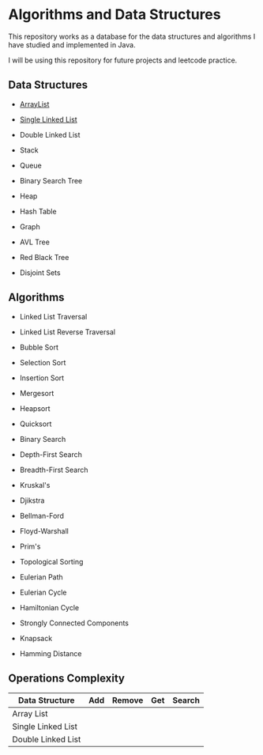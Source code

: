 # Algorithms and Data Structures
This repository works as a database for the data structures and algorithms I have studied and implemented in Java.

I will be using this repository for future projects and leetcode practice.

## Data Structures

- [ArrayList](https://github.com/Tales-Andrade/algorithms-and-data-structures-implementations/tree/main/data-structures/ArrayList)

- [Single Linked List](https://github.com/Tales-Andrade/algorithms-and-data-structures-implementations/tree/main/data-structures/SingleLinkedList)

- Double Linked List

- Stack

- Queue

- Binary Search Tree

- Heap

- Hash Table

- Graph

- AVL Tree

- Red Black Tree

- Disjoint Sets

## Algorithms
- Linked List Traversal

- Linked List Reverse Traversal

- Bubble Sort

- Selection Sort

- Insertion Sort

- Mergesort

- Heapsort

- Quicksort

- Binary Search

- Depth-First Search

- Breadth-First Search

- Kruskal's

- Djikstra

- Bellman-Ford

- Floyd-Warshall

- Prim's

- Topological Sorting

- Eulerian Path

- Eulerian Cycle

- Hamiltonian Cycle 

- Strongly Connected Components

- Knapsack

- Hamming Distance

## Operations Complexity

| Data Structure | Add | Remove | Get | Search |
| --- | --- | --- | --- | --- |
| Array List     | | | | |
| Single Linked List | | | | |
| Double Linked List | | | | |